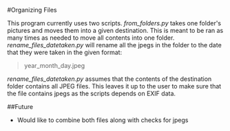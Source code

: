 #Organizing Files

This program currently uses two scripts.
_from_folders.py_ takes one folder's pictures and moves them into a given destination. This is meant to be ran as many times as needed to move all contents into one folder.
_rename_files_datetaken.py_ will rename all the jpegs in the folder to the date that they were taken in the given format:

> year_month_day.jpeg

_rename_files_datetaken.py_ assumes that the contents of the destination folder contains all JPEG files. This leaves it up to the user to make sure that the file contains jpegs as the scripts
depends on EXIF data.

##Future
* Would like to combine both files along with checks for jpegs
